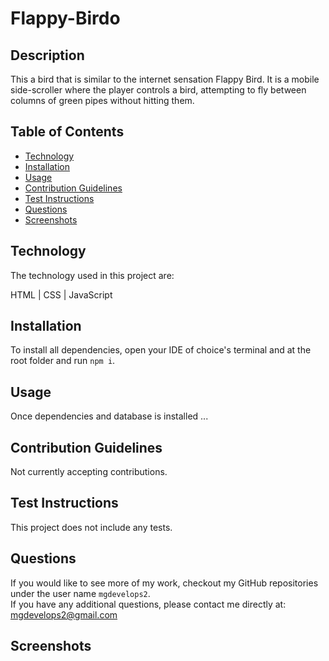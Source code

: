 # Flappy-Birdo

## Description

This a bird that is similar to the internet sensation Flappy Bird. It is a mobile side-scroller where the player controls a bird, attempting to fly between columns of green pipes without hitting them.

## Table of Contents

- [Technology](#technology)
- [Installation](#installation)
- [Usage](#usage)
- [Contribution Guidelines](#guidelines)
- [Test Instructions](#test)
- [Questions](#questions)
- [Screenshots](#screenshots)

## Technology

The technology used in this project are:

HTML | CSS | JavaScript

## Installation

To install all dependencies, open your IDE of choice's terminal and at the root folder and run `npm i`.

## Usage

Once dependencies and database is installed ...

## Contribution Guidelines

Not currently accepting contributions.

## Test Instructions

This project does not include any tests.

## Questions

If you would like to see more of my work, checkout my GitHub repositories under the user name `mgdevelops2`.
<br>
If you have any additional questions, please contact me directly at: mgdevelops2@gmail.com

## Screenshots
